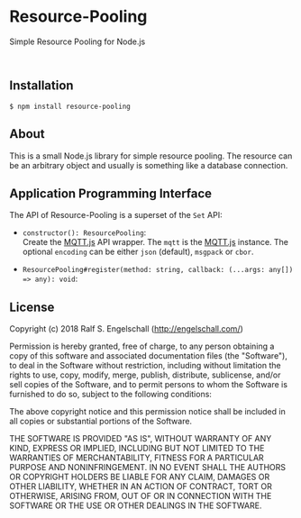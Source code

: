 
Resource-Pooling
=================

Simple Resource Pooling for Node.js

<p/>
<img src="https://nodei.co/npm/resource-pooling.png?downloads=true&stars=true" alt=""/>

<p/>
<img src="https://david-dm.org/rse/resource-pooling.png" alt=""/>

Installation
------------

```shell
$ npm install resource-pooling
```

About
-----

This is a small Node.js library for simple resource pooling. The
resource can be an arbitrary object and usually is something like a
database connection.

Application Programming Interface
---------------------------------

The API of Resource-Pooling is a superset of the `Set` API:

- `constructor(): ResourcePooling`:<br/>
  Create the [MQTT.js](https://www.npmjs.com/package/mqtt) API wrapper.
  The `mqtt` is the [MQTT.js](https://www.npmjs.com/package/mqtt) instance.
  The optional `encoding` can be either `json` (default), `msgpack` or `cbor`.

- `ResourcePooling#register(method: string, callback: (...args: any[]) => any): void`:<br/>

License
-------

Copyright (c) 2018 Ralf S. Engelschall (http://engelschall.com/)

Permission is hereby granted, free of charge, to any person obtaining
a copy of this software and associated documentation files (the
"Software"), to deal in the Software without restriction, including
without limitation the rights to use, copy, modify, merge, publish,
distribute, sublicense, and/or sell copies of the Software, and to
permit persons to whom the Software is furnished to do so, subject to
the following conditions:

The above copyright notice and this permission notice shall be included
in all copies or substantial portions of the Software.

THE SOFTWARE IS PROVIDED "AS IS", WITHOUT WARRANTY OF ANY KIND,
EXPRESS OR IMPLIED, INCLUDING BUT NOT LIMITED TO THE WARRANTIES OF
MERCHANTABILITY, FITNESS FOR A PARTICULAR PURPOSE AND NONINFRINGEMENT.
IN NO EVENT SHALL THE AUTHORS OR COPYRIGHT HOLDERS BE LIABLE FOR ANY
CLAIM, DAMAGES OR OTHER LIABILITY, WHETHER IN AN ACTION OF CONTRACT,
TORT OR OTHERWISE, ARISING FROM, OUT OF OR IN CONNECTION WITH THE
SOFTWARE OR THE USE OR OTHER DEALINGS IN THE SOFTWARE.

